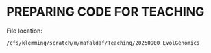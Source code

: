 # PREPARING CODE FOR TEACHING #

File location:
~~~bash
/cfs/klemming/scratch/m/mafaldaf/Teaching/20250900_EvolGenomics
~~~
